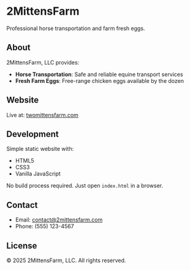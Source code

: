 # 2MittensFarm

Professional horse transportation and farm fresh eggs.

## About

2MittensFarm, LLC provides:
- **Horse Transportation**: Safe and reliable equine transport services
- **Fresh Farm Eggs**: Free-range chicken eggs available by the dozen

## Website

Live at: [twomittensfarm.com](https://twomittensfarm.com)

## Development

Simple static website with:
- HTML5
- CSS3
- Vanilla JavaScript

No build process required. Just open `index.html` in a browser.

## Contact

- Email: contact@2mittensfarm.com
- Phone: (555) 123-4567

## License

© 2025 2MittensFarm, LLC. All rights reserved.